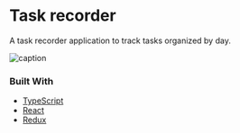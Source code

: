 # Task recorder
A task recorder application to track tasks organized by day.

![caption](https://media1.giphy.com/media/AiNBi1PMEwq11mzUcF/giphy.gif)


### Built With
* [TypeScript](https://www.typescriptlang.org/)
* [React](https://reactjs.org/)
* [Redux](https://redux.js.org/)